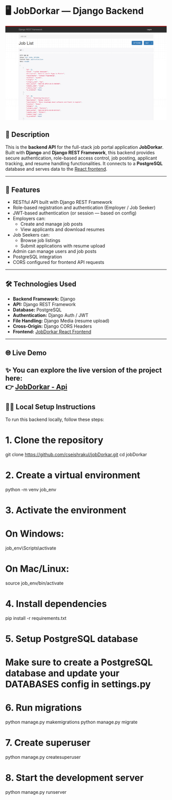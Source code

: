 # 🖥️ JobDorkar — Django Backend

![Api View](home.png)

## 📄 Description  
This is the **backend API** for the full-stack job portal application **JobDorkar**. Built with **Django** and **Django REST Framework**, this backend provides secure authentication, role-based access control, job posting, applicant tracking, and resume handling functionalities. It connects to a **PostgreSQL** database and serves data to the [React frontend](https://github.com/cseishrakul/jobDorkar-react).

---

## 🚀 Features  
- RESTful API built with Django REST Framework  
- Role-based registration and authentication (Employer / Job Seeker)  
- JWT-based authentication (or session — based on config)  
- Employers can:
  - Create and manage job posts  
  - View applicants and download resumes  
- Job Seekers can:
  - Browse job listings  
  - Submit applications with resume upload  
- Admin can manage users and job posts  
- PostgreSQL integration  
- CORS configured for frontend API requests  

---

## 🛠️ Technologies Used  
- **Backend Framework:** Django  
- **API:** Django REST Framework  
- **Database:** PostgreSQL  
- **Authentication:** Django Auth / JWT  
- **File Handling:** Django Media (resume upload)  
- **Cross-Origin:** Django CORS Headers  
- **Frontend:** [JobDorkar React Frontend](https://github.com/cseishrakul/jobDorkar-react)

---
## 🌐 Live Demo

✨ You can explore the live version of the project here:  
👉 **[JobDorkar - Api](https://job-dorkar.vercel.app/)**
---

## 🧑‍💻 Local Setup Instructions

To run this backend locally, follow these steps:

# 1. Clone the repository
git clone https://github.com/cseishrakul/jobDorkar.git
cd jobDorkar

# 2. Create a virtual environment
python -m venv job_env

# 3. Activate the environment
# On Windows:
job_env\Scripts\activate
# On Mac/Linux:
source job_env/bin/activate

# 4. Install dependencies
pip install -r requirements.txt

# 5. Setup PostgreSQL database
# Make sure to create a PostgreSQL database and update your DATABASES config in settings.py

# 6. Run migrations
python manage.py makemigrations
python manage.py migrate

# 7. Create superuser
python manage.py createsuperuser

# 8. Start the development server
python manage.py runserver
